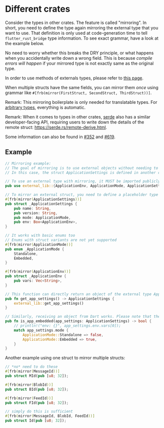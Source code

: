 # Different crates

Consider the types in other crates.
The feature is called "mirroring". In short, you need to define the type again mirroring the external type that you want
to use. That definition is only used at code-generation time to tell `flutter_rust_bridge` type information. To see
exact grammar, have a look at the example below.

No need to worry whether this breaks the DRY principle, or what happens when you accidentally write down a wrong field.
This is because *compile errors will happen* if your mirrored type is not exactly same as the original type.

In order to use methods of externals types, please refer to [this page](../../../functions/methods).

When multiple structs have the same fields, you can mirror them *once* using grammar
like `#[frb(mirror(FirstStruct, SecondStruct, ThirdStruct))]`.

Remark: This mirroring boilerplate is only needed for translatable types.
For [arbitrary types](../../arbitrary), everything is automatic.

Remark: When it comes to types in other crates,
[serde](https://crates.io/crates/serde) also has a similar developer-facing API,
requiring users to write down the details of the remote struct:
https://serde.rs/remote-derive.html.

Some information can also be found in
[#352](https://github.com/fzyzcjy/flutter_rust_bridge/pull/352)
and
[#619](https://github.com/fzyzcjy/flutter_rust_bridge/pull/619).

## Example

```rust
// Mirroring example:
// The goal of mirroring is to use external objects without needing to convert them with an intermediate type
// In this case, the struct ApplicationSettings is defined in another crate (called external-lib)

// To use an external type with mirroring, it MUST be imported publicly (aka. re-export)
pub use external_lib::{ApplicationEnv, ApplicationMode, ApplicationSettings};

// To mirror an external struct, you need to define a placeholder type with the same definition
#[frb(mirror(ApplicationSettings))]
pub struct _ApplicationSettings {
    pub name: String,
    pub version: String,
    pub mode: ApplicationMode,
    pub env: Box<ApplicationEnv>,
}

// It works with basic enums too
// Enums with struct variants are not yet supported
#[frb(mirror(ApplicationMode))]
pub enum _ApplicationMode {
    Standalone,
    Embedded,
}

#[frb(mirror(ApplicationEnv))]
pub struct _ApplicationEnv {
    pub vars: Vec<String>,
}

// This function can directly return an object of the external type ApplicationSettings because it has a mirror
pub fn get_app_settings() -> ApplicationSettings {
    external_lib::get_app_settings()
}

// Similarly, receiving an object from Dart works. Please note that the mirror definition must match entirely and the original struct must have all its fields public.
pub fn is_app_embedded(app_settings: ApplicationSettings) -> bool {
    // println!("env: {}", app_settings.env.vars[0]);
    match app_settings.mode {
        ApplicationMode::Standalone => false,
        ApplicationMode::Embedded => true,
    }
}
```

Another example using one struct to mirror multiple structs:

```rust
// *no* need to do these
#[frb(mirror(MessageId))]
pub struct MId(pub [u8; 32]);

#[frb(mirror(BlobId))]
pub struct BId(pub [u8; 32]);

#[frb(mirror(FeedId))]
pub struct FId(pub [u8; 32]);

// simply do this is sufficient
#[frb(mirror(MessageId, BlobId, FeedId))]
pub struct Id(pub [u8; 32]);
```

